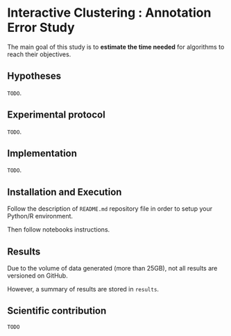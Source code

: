 # Interactive Clustering : Annotation Error Study

The main goal of this study is to **estimate the time needed** for algorithms to reach their objectives.


## Hypotheses

`TODO`.


## Experimental protocol

`TODO`.


## Implementation

`TODO`.


## Installation and Execution

Follow the description of `README.md` repository file in order to setup your Python/R environment.

Then follow notebooks instructions.


## Results

Due to the volume of data generated (more than 25GB), not all results are versioned on GitHub.

However, a summary of results are stored in `results`.


## Scientific contribution

`TODO`